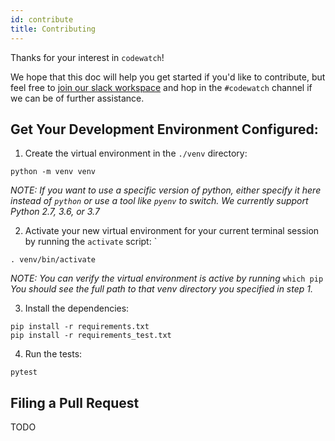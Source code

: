 ```yaml
---
id: contribute
title: Contributing
---
```


Thanks for your interest in `codewatch`!

We hope that this doc will help you get started if you'd like to contribute, but feel free to [join our slack workspace](https://opensource.tophat.com/#join-slack) and hop in the `#codewatch` channel if we can be of further assistance.

## Get Your Development Environment Configured:

1. Create the virtual environment in the `./venv` directory:
```
python -m venv venv
```

*NOTE:*
_If you want to use a specific version of python, either specify it here instead of `python` or use a tool like `pyenv` to switch. We currently support Python 2.7, 3.6, or 3.7_

2. Activate your new virtual environment for your current terminal session by running the `activate` script: `
```
. venv/bin/activate
```

*NOTE:*
_You can verify the virtual environment is active by running_
`which pip`
_You should see the full path to that venv directory you specified in step 1._

3. Install the dependencies:
```
pip install -r requirements.txt
pip install -r requirements_test.txt
```

4. Run the tests:
```
pytest
```

## Filing a Pull Request

TODO
